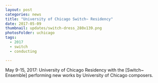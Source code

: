 ```yaml
---
layout: post
categories: news
title: "University of Chicago Switch~ Residency"
date: 2017-05-09
thumbnail: updates/switch-dress_280x139.png
photosFolder: uchicago
tags:
  - 2017
  - switch
  - conducting

---
```


May 9-15, 2017: University of Chicago Residency with the [Switch~ Ensemble] performing new works by University of Chicago composers.
